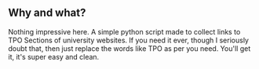 ## Why and what?

Nothing impressive here. A simple python script made to collect links to TPO Sections of university websites. 
If you need it ever, though I seriously doubt that, then just replace the words like TPO as per you need.
You'll get it, it's super easy and clean.
